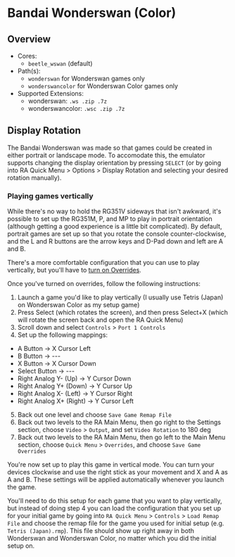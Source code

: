 # Bandai Wonderswan (Color)

## Overview

- Cores:
  - `beetle_wswan` (default)
- Path(s): 
  - `wonderswan` for Wonderswan games only
  - `wonderswancolor` for Wonderswan Color games only
- Supported Extensions:
  - wonderswan: `.ws .zip .7z`
  - wonderswancolor: `.wsc .zip .7z`

## Display Rotation

The Bandai Wonderswan was made so that games could be created in either portrait or landscape mode. To accomodate this, the emulator supports changing the display orientation by pressing `SELECT` (or by going into RA Quick Menu > Options > Display Rotation and selecting your desired rotation manually).

### Playing games vertically

While there's no way to hold the RG351V sideways that isn't awkward, it's possible to set up the RG351M, P, and MP to play in portrait orientation (although getting a good experience is a little bit complicated). By default, portrait games are set up so that  you rotate the console counter-clockwise, and the L and R buttons are the arrow keys and D-Pad down and left are A and B.

There's a more comfortable configuration that you can use to play vertically, but you'll have to [turn on Overrides](Advanced-Topics#retroarch-overrides).

Once you've turned on overrides, follow the following instructions:

1. Launch a game you'd like to play vertically (I usually use Tetris (Japan) on Wonderswan Color as my setup game)
2. Press Select (which rotates the screen), and then press Select+X (which will rotate the screen back and open the RA Quick Menu)
3. Scroll down and select `Controls` > `Port 1 Controls`
4. Set up the following mappings:
  - A Button -> X Cursor Left
  - B Button -> ---
  - X Button -> X Cursor Down
  - Select Button -> ---
  - Right Analog Y- (Up) -> Y Cursor Down
  - Right Analog Y+ (Down) -> Y Cursor Up
  - Right Analog X- (Left) -> Y Cursor Right
  - Right Analog X+ (Right) -> Y Cursor Left
5. Back out one level and choose `Save Game Remap File`
6. Back out two levels to the RA Main Menu, then go right to the Settings section, choose `Video` > `Output`, and set `Video Rotation` to 180 deg
7. Back out two levels to the RA Main Menu, then go left to the Main Menu section, choose `Quick Menu` > `Overrides`, and choose `Save Game Overrides`

You're now set up to play this game in vertical mode. You can turn your devices clockwise and use the right stick as your movement and X and A as A and B. These settings will be applied automatically whenever you launch the game.

You'll need to do this setup for each game that you want to play vertically, but instead of doing step 4 you can load the configuration that you set up for your initial game by going into `RA Quick Menu` > `Controls` > `Load Remap File` and choose the remap file for the game you used for initial setup (e.g. `Tetris (Japan).rmp`). This file should show up right away in both Wonderswan and Wonderswan Color, no matter which you did the initial setup on.
